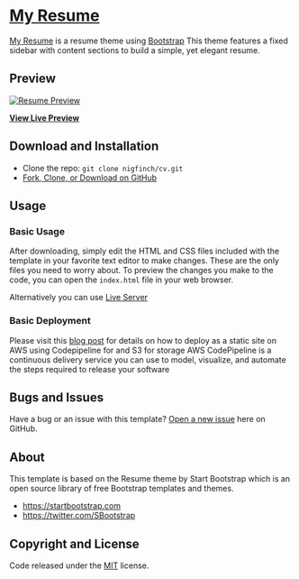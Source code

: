 # [My Resume](https://cv.techmill.io/)

[My Resume](https://cv.techmill.io/) is a resume theme using [Bootstrap](http://getbootstrap.com/)
This theme features a fixed sidebar with content sections to build a simple, yet elegant resume.

## Preview

[![Resume Preview](https://startbootstrap.com/assets/img/screenshots/themes/resume.png)](https://s3-eu-west-1.amazonaws.com/cv.techmill.io/img/screenshot_ipad.png)

**[View Live Preview](https://cv.techmill.io/)**



## Download and Installation


* Clone the repo: `git clone nigfinch/cv.git`
* [Fork, Clone, or Download on GitHub](https://github.com/nigfinch/cv.git)

## Usage



### Basic Usage

After downloading, simply edit the HTML and CSS files included with the template in your favorite text editor to make changes. 
These are the only files you need to worry about.  To preview the changes you make to the code, you can open the `index.html` file in your web browser.

Alternatively you can use [Live Server](https://github.com/tapio/live-server) 


### Basic Deployment

Please visit this [blog post](http://blog.techmill.io/simple-static-website-your-cv/) for details on how to deploy as a static site on AWS using Codepipeline for and S3 for storage
AWS CodePipeline is a continuous delivery service you can use to model, visualize, and automate the steps required to release your software

## Bugs and Issues

Have a bug or an issue with this template? [Open a new issue](https://github.com/nigfinch/cv/issues) here on GitHub.


## About

This template is based on the Resume theme by Start Bootstrap which is an open source library of free Bootstrap templates and themes. 

* https://startbootstrap.com
* https://twitter.com/SBootstrap




## Copyright and License

Code released under the [MIT](https://github.com/nigfinch/cv/blob/master/LICENSE) license.


